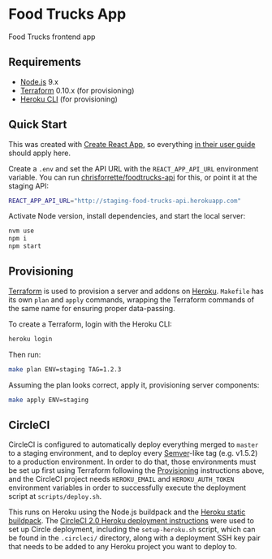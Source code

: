 # Food Trucks App

Food Trucks frontend app

## Requirements

* [Node.js](https://nodejs.org) 9.x
* [Terraform](https://www.terraform.io/) 0.10.x (for provisioning)
* [Heroku CLI](https://devcenter.heroku.com/articles/heroku-cli) (for provisioning)

## Quick Start

This was created with [Create React App](https://github.com/facebook/create-react-app), so everything [in their user guide](https://github.com/facebook/create-react-app/blob/master/packages/react-scripts/template/README.md) should apply here.

Create a `.env` and set the API URL with the `REACT_APP_API_URL` environment variable. You can run [chrisforrette/foodtrucks-api](chrisforrette/foodtrucks-api) for this, or point it at the staging API:

```sh
REACT_APP_API_URL="http://staging-food-trucks-api.herokuapp.com"
```

Activate Node version, install dependencies, and start the local server:

```sh
nvm use
npm i
npm start
```

## Provisioning

[Terraform](https://www.terraform.io/) is used to provision a server and addons on [Heroku](https://www.heroku.com). `Makefile` has its own `plan` and `apply` commands, wrapping the Terraform commands of the same name for ensuring proper data-passing.

To create a Terraform, login with the Heroku CLI:

```sh
heroku login
```

Then run:

```sh
make plan ENV=staging TAG=1.2.3
```

Assuming the plan looks correct, apply it, provisioning server components:

```sh
make apply ENV=staging
```

## CircleCI

CircleCI is configured to automatically deploy everything merged to `master` to a staging environment, and to deploy every [Semver](https://semver.org/)-like tag (e.g. v1.5.2) to a production environment. In order to do that, those environments must be set up first using Terraform following the [Provisioning](#provisioning) instructions above, and the CircleCI project needs `HEROKU_EMAIL` and `HEROKU_AUTH_TOKEN` environment variables in order to successfully execute the deployment script at `scripts/deploy.sh`.

This runs on Heroku using the Node.js buildpack and the [Heroku static buildpack](https://github.com/heroku/heroku-buildpack-static). The [CircleCI 2.0 Heroku deployment instructions](https://circleci.com/docs/2.0/deployment_integrations/#heroku) were used to set up Circle deployment, including the `setup-heroku.sh` script, which can be found in the `.circleci/` directory, along with a deployment SSH key pair that needs to be added to any Heroku project you want to deploy to.

